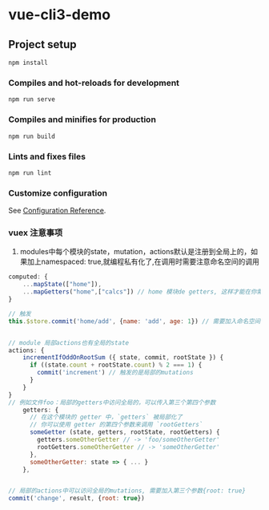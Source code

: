 # vue-cli3-demo

## Project setup
```
npm install
```

### Compiles and hot-reloads for development
```
npm run serve
```

### Compiles and minifies for production
```
npm run build
```

### Lints and fixes files
```
npm run lint
```

### Customize configuration
See [Configuration Reference](https://cli.vuejs.org/config/).



### vuex 注意事项
1. modules中每个模块的state，mutation，actions默认是注册到全局上的，如果加上namespaced: true,就编程私有化了,在调用时需要注意命名空间的调用
```js
computed: {
    ...mapState(["home"]),
    ...mapGetters("home",["calcs"]) // home 模块de getters, 这样才能在你需要的vue中去显示
}

// 触发
this.$store.commit('home/add', {name: 'add', age: 1}) // 需要加入命名空间


// module 局部actions也有全局的state
actions: {
    incrementIfOddOnRootSum ({ state, commit, rootState }) {
      if ((state.count + rootState.count) % 2 === 1) {
        commit('increment') // 触发的是局部的mutations
      }
    }
} 
// 例如文件foo：局部的getters中访问全局的，可以传入第三个第四个参数
    getters: {
      // 在这个模块的 getter 中，`getters` 被局部化了
      // 你可以使用 getter 的第四个参数来调用 `rootGetters`
      someGetter (state, getters, rootState, rootGetters) {
        getters.someOtherGetter // -> 'foo/someOtherGetter'
        rootGetters.someOtherGetter // -> 'someOtherGetter'
      },
      someOtherGetter: state => { ... }
    },


// 局部的actions中可以访问全局的mutations, 需要加入第三个参数{root: true}
commit('change', result, {root: true})
```